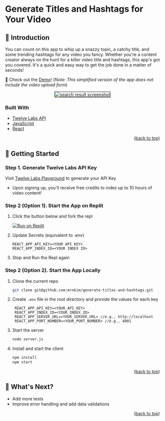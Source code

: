 <a id="readme-top"></a>

# Generate Titles and Hashtags for Your Video

## 👋 Introduction

You can count on this app to whip up a snazzy topic, a catchy title, and some trending hashtags for any video you fancy. Whether you're a content creator always on the hunt for a killer video title and hashtags, this app's got you covered. It's a quick and easy way to get the job done in a matter of seconds!

📌 Check out the [Demo](https://generate-titles-and-hashtags-vercel-client.vercel.app/)! (_Note: This simplified version of the app does not include the video upload form_)

<div align="center">
  <a href="https://generate-titles-and-hashtags-vercel-client.vercel.app/">
    <img src="public/generate-titles-hashtags-app.JPG" alt="search result screenshot" style="border: 1px solid black;" />
  </a>
</div>

### Built With

- [Twelve Labs API](https://docs.twelvelabs.io/docs)
- [JavaScript](https://developer.mozilla.org/en-US/docs/Web/JavaScript)
- [React](https://react.dev/)

<p align="right">(<a href="#readme-top">back to top</a>)</p>

## 🔑 Getting Started

### Step 1. Generate Twelve Labs API Key

Visit [Twelve Labs Playground](https://playground.twelvelabs.io/) to generate your API Key

- Upon signing up, you'll receive free credits to index up to 10 hours of video content!

### Step 2 (Option 1). Start the App on Replit

1. Click the button below and fork the repl

   [![Run on Replit](https://replit.com/badge/github/mrnkim/generate-titles-and-hashtags)](https://replit.com/@twelvelabs/generate-titles-and-hashtags)

2. Update Secrets (equivalent to .env)

   ```
   REACT_APP_API_KEY=<YOUR API KEY>
   REACT_APP_INDEX_ID=<YOUR INDEX ID>
   ```

3. Stop and Run the Repl again

### Step 2 (Option 2). Start the App Locally

1. Clone the current repo

   ```sh
   git clone git@github.com:mrnkim/generate-titles-and-hashtags.git
   ```

2. Create `.env` file in the root directory and provide the values for each key

   ```
    REACT_APP_API_KEY=<YOUR_API_KEY>
    REACT_APP_INDEX_ID=<YOUR_INDEX_ID>
    REACT_APP_SERVER_URL=<YOUR_SERVER_URL> //e.g., http://localhost
    REACT_APP_PORT_NUMBER=<YOUR_PORT_NUMBER> //e.g., 4001
   ```

3. Start the server

   ```sh
   node server.js
   ```

4. Install and start the client

   ```sh
   npm install
   npm start
   ```

<p align="right">(<a href="#readme-top">back to top</a>)</p>

## 🎯 What's Next?

- Add more tests
- Improve error handling and add data validations

<p align="right">(<a href="#readme-top">back to top</a>)</p>
